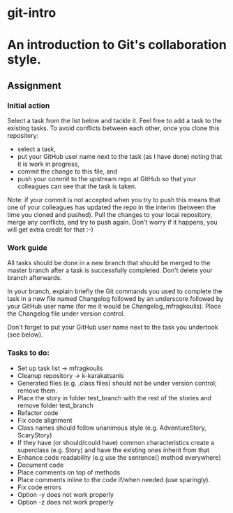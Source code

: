 git-intro
=========

# An introduction to Git's collaboration style.

## Assignment

### Initial action

Select a task from the list below and tackle it.
Feel free to add a task to the existing tasks.
To avoid conflicts between each other, once you clone
this repository:
* select a task,
* put your GitHub user name next to the task (as I have done)
  noting that it is work in progress,
* commit the change to this file, and
* push your commit to the upstream repo at GitHub so that
  your colleagues can see that the task is taken.

Note: if your commit is not accepted when you try to push
this means that one of your colleagues has updated the repo
in the interim (between the time you cloned and pushed).
Pull the changes to your local repository, merge any conflicts,
and try to push again.
Don't worry if it happens, you will get extra credit for that :-)

### Work guide

All tasks should be done in a new branch that
should be merged to the master branch after 
a task is successfully completed.
Don't delete your branch afterwards.

In your branch, explain briefly the Git commands you used to complete the task
in a new file named Changelog followed by an underscore followed by your GitHub
user name (for me it would be Changelog_mfragkoulis).
Place the Changelog file under version control.

Don't forget to put your GitHub user name next to the task
you undertook (see below).

### Tasks to do:

* Set up task list -> mfragkoulis
* Cleanup repository -> k-karakatsanis
 * Generated files (e.g. .class files) should not be under version
   control; remove them.
* Place the story in folder test_branch with the rest of the stories
   and remove folder test_branch
* Refactor code
 * Fix code alignment
 * Class names should follow unanimous style (e.g. AdventureStory, ScaryStory)
 * If they have (or should/could have) common characteristics create a superclass
   (e.g. Story) and have the existing ones inherit from that
 * Enhance code readability (e.g use the sentence() method everywhere)
* Document code
 * Place comments on top of methods
 * Place comments inline to the code if/when needed (use sparingly).
* Fix code errors
 * Option -y does not work properly
 * Option -z does not work properly

